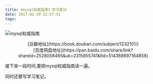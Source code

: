 ```yaml
---
title: 《mysql权威指南》学习笔记
date: 2017-02-20 22:57:51
tags:
---
```


![mysql权威指南](https://img3.doubanio.com/lpic/s1371884.jpg)

<center> [豆瓣地址](https://book.douban.com/subject/1232101/) </center>

<center> [百度网盘地址](https://pan.baidu.com/share/link?shareid=2528058465&uk=2315855741&fid=514368697164858) </center>

接下来一段时间,要把mysql权威指南读一遍。

同时还要写学习笔记。
